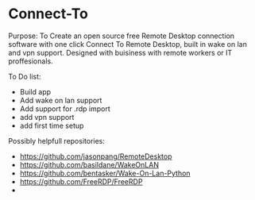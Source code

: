 # Connect-To
Purpose:
To Create an open source free Remote Desktop connection software with one click Connect To Remote Desktop, built in wake on lan and vpn support.
Designed with buisiness with remote workers or IT proffesionals.


To Do list:
- Build app
- Add wake on lan support
- Add support for .rdp import
- add vpn support
- add first time setup


Possibly helpfull repositories:
- https://github.com/jasonpang/RemoteDesktop
- https://github.com/basildane/WakeOnLAN
- https://github.com/bentasker/Wake-On-Lan-Python
- https://github.com/FreeRDP/FreeRDP
- 
